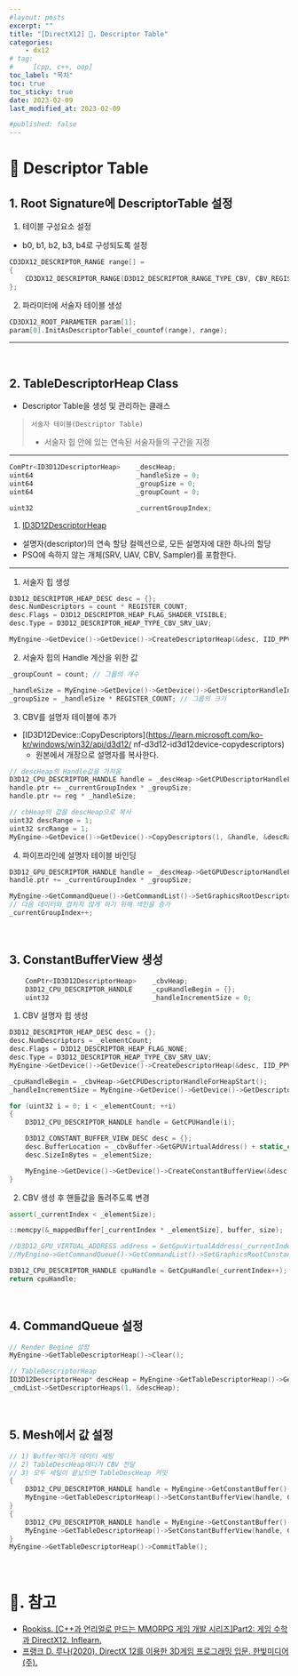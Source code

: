 ```yaml
---
#layout: posts
excerpt: ""
title: "[DirectX12] 📂. Descriptor Table"
categories:
    - dx12
# tag:
#     [cpp, c++, oop]
toc_label: "목차"
toc: true
toc_sticky: true
date: 2023-02-09
last_modified_at: 2023-02-09

#published: false
---
```


# 🔷 Descriptor Table

## 1. Root Signature에 DescriptorTable 설정

1) 테이블 구성요소 설정
- b0, b1, b2, b3, b4로 구성되도록 설정 

```cpp
CD3DX12_DESCRIPTOR_RANGE range[] =
{
    CD3DX12_DESCRIPTOR_RANGE(D3D12_DESCRIPTOR_RANGE_TYPE_CBV, CBV_REGISTER_COUNT, 0)
};
```

2) 파라미터에 서술자 테이블 생성

```cpp
CD3DX12_ROOT_PARAMETER param[1];
param[0].InitAsDescriptorTable(_countof(range), range);
```

---

<br>

## 2. TableDescriptorHeap Class
- Descriptor Table을 생성 및 관리하는 클래스
> `서술자 테이블(Descriptor Table)`
> - 서술자 힙 안에 있는 연속된 서술자들의 구간을 지정

---

```cpp
ComPtr<ID3D12DescriptorHeap>	_descHeap;
uint64							_handleSize = 0;
uint64							_groupSize = 0;
uint64							_groupCount = 0;

uint32							_currentGroupIndex;
```

1) [ID3D12DescriptorHeap](https://learn.microsoft.com/ko-kr/windows/win32/api/d3d12/nn-d3d12-id3d12descriptorheap)
- 설명자(descriptor)의 연속 할당 컬렉션으로, 모든 설명자에 대한 하나의 할당  
- PSO에 속하지 않는 개체(SRV, UAV, CBV, Sampler)를 포함한다.

---

1) 서술자 힙 생성

```cpp
D3D12_DESCRIPTOR_HEAP_DESC desc = {};
desc.NumDescriptors = count * REGISTER_COUNT;
desc.Flags = D3D12_DESCRIPTOR_HEAP_FLAG_SHADER_VISIBLE;
desc.Type = D3D12_DESCRIPTOR_HEAP_TYPE_CBV_SRV_UAV;

MyEngine->GetDevice()->GetDevice()->CreateDescriptorHeap(&desc, IID_PPV_ARGS(&_descHeap));
```

2) 서술자 힙의 Handle 계산을 위한 값

```cpp
_groupCount = count; // 그룹의 개수

_handleSize = MyEngine->GetDevice()->GetDevice()->GetDescriptorHandleIncrementSize(desc.Type); // CBV 설명자 힙 크기
_groupSize = _handleSize * REGISTER_COUNT; // 그룹의 크기
```

3) CBV를 설명자 테이블에 추가
  - [ID3D12Device::CopyDescriptors](https://learn.microsoft.com/ko-kr/windows/win32/api/d3d12/
nf-d3d12-id3d12device-copydescriptors)  
    - 원본에서 개장으로 설명자를 복사한다.

```cpp
// descHeap의 Handle값을 가져옴
D3D12_CPU_DESCRIPTOR_HANDLE handle = _descHeap->GetCPUDescriptorHandleForHeapStart();
handle.ptr += _currentGroupIndex * _groupSize;
handle.ptr += reg * _handleSize;

// cbHeap의 값을 descHeap으로 복사
uint32 descRange = 1;
uint32 srcRange = 1;
MyEngine->GetDevice()->GetDevice()->CopyDescriptors(1, &handle, &descRange, 1, &srcHandle, &srcRange, D3D12_DESCRIPTOR_HEAP_TYPE_CBV_SRV_UAV);
```

4) 파이프라인에 설명자 테이블 바인딩

```cpp
D3D12_GPU_DESCRIPTOR_HANDLE handle = _descHeap->GetGPUDescriptorHandleForHeapStart();
handle.ptr += _currentGroupIndex * _groupSize;

MyEngine->GetCommandQueue()->GetCommandList()->SetGraphicsRootDescriptorTable(0, handle);
// 다음 데이터와 겹치지 않게 하기 위해 색인을 증가
_currentGroupIndex++;
```

<br>

## 3. ConstantBufferView 생성

```cpp
	ComPtr<ID3D12DescriptorHeap>	_cbvHeap;
	D3D12_CPU_DESCRIPTOR_HANDLE		_cpuHandleBegin = {};
	uint32							_handleIncrementSize = 0;
```

1) CBV 설명자 힙 생성

```cpp
D3D12_DESCRIPTOR_HEAP_DESC desc = {};
desc.NumDescriptors = _elementCount;
desc.Flags = D3D12_DESCRIPTOR_HEAP_FLAG_NONE;
desc.Type = D3D12_DESCRIPTOR_HEAP_TYPE_CBV_SRV_UAV;
MyEngine->GetDevice()->GetDevice()->CreateDescriptorHeap(&desc, IID_PPV_ARGS(&_cbvHeap));

_cpuHandleBegin = _cbvHeap->GetCPUDescriptorHandleForHeapStart();
_handleIncrementSize = MyEngine->GetDevice()->GetDevice()->GetDescriptorHandleIncrementSize(desc.Type);

for (uint32 i = 0; i < _elementCount; ++i)
{
	D3D12_CPU_DESCRIPTOR_HANDLE handle = GetCPUHandle(i);

	D3D12_CONSTANT_BUFFER_VIEW_DESC desc = {};
	desc.BufferLocation = _cbvBuffer->GetGPUVirtualAddress() + static_cast<uint64>(_elementSize) * i;
	desc.SizeInBytes = _elementSize;

	MyEngine->GetDevice()->GetDevice()->CreateConstantBufferView(&desc, handle);
}
```

2) CBV 생성 후 핸들값을 돌려주도록 변경

```cpp
assert(_currentIndex < _elementSize);

::memcpy(&_mappedBuffer[_currentIndex * _elementSize], buffer, size);

//D3D12_GPU_VIRTUAL_ADDRESS address = GetGpuVirtualAddress(_currentIndex);
//MyEngine->GetCommandQueue()->GetCommandList()->SetGraphicsRootConstantBufferView(rootParamIndex, address);

D3D12_CPU_DESCRIPTOR_HANDLE cpuHandle = GetCpuHandle(_currentIndex++);
return cpuHandle;
```

<br>

## 4. CommandQueue 설정

```cpp
// Render Begine 설정
MyEngine->GetTableDescriptorHeap()->Clear();

// TableDescriptorHeap
ID3D12DescriptorHeap* descHeap = MyEngine->GetTableDescriptorHeap()->GetDescriptorHeap().Get();
_cmdList->SetDescriptorHeaps(1, &descHeap);
```

<br>

## 5. Mesh에서 값 설정
```cpp
// 1) Buffer에다가 데이터 세팅
// 2) TableDescHeap에다가 CBV 전달
// 3) 모두 세팅이 끝났으면 TableDescHeap 커밋
{
    D3D12_CPU_DESCRIPTOR_HANDLE handle = MyEngine->GetConstantBuffer()->PushData(0, &_transform, sizeof(_transform));
    MyEngine->GetTableDescriptorHeap()->SetConstantBufferView(handle, CBV_REGISTER::b0);
}
{
    D3D12_CPU_DESCRIPTOR_HANDLE handle = MyEngine->GetConstantBuffer()->PushData(0, &_transform, sizeof(_transform));
    MyEngine->GetTableDescriptorHeap()->SetConstantBufferView(handle, CBV_REGISTER::b1);
}
MyEngine->GetTableDescriptorHeap()->CommitTable();
```

<br>

# 📑. 참고
* [Rookiss. [C++과 언리얼로 만드는 MMORPG 게임 개발 시리즈]Part2: 게임 수학과 DirectX12. Inflearn.](https://www.inflearn.com/course/%EC%96%B8%EB%A6%AC%EC%96%BC-3d-mmorpg-2/dashboard)
* [프랭크 D. 루나(2020). DirectX 12를 이용한 3D게임 프로그래밍 입문. 한빛미디어(주).](https://www.hanbit.co.kr/store/books/look.php?p_code=B5088646371)